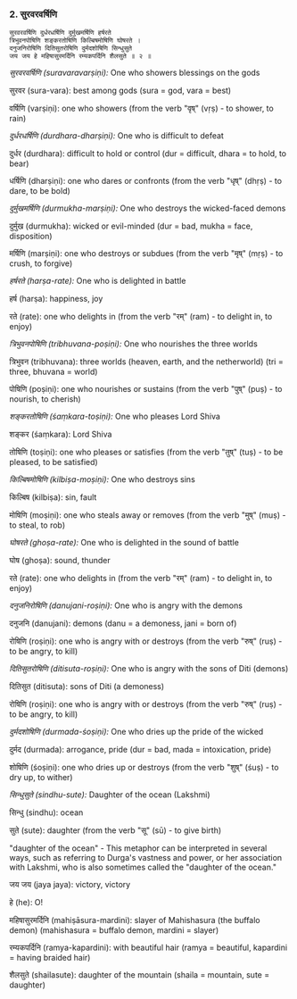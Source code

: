 ### 2. सुरवरवर्षिणि 

```
सुरवरवर्षिणि दुर्धरधर्षिणि दुर्मुखमर्षिणि हर्षरते
त्रिभुवनपोषिणि शङ्करतोषिणि किल्बिषमोषिणि घोषरते ।
दनुजनिरोषिणि दितिसुतरोषिणि दुर्मदशोषिणि सिन्धुसुते
जय जय हे महिषासुरमर्दिनि रम्यकपर्दिनि शैलसुते ॥ २ ॥
```


*सुरवरवर्षिणि (suravaravarṣiṇi):* One who showers blessings on the gods

सुरवर (sura-vara): best among gods (sura = god, vara = best)

वर्षिणि (varṣiṇi): one who showers (from the verb "वृष्" (vṛṣ) - to shower, to rain)


*दुर्धरधर्षिणि (durdhara-dharṣiṇi):* One who is difficult to defeat

दुर्धर (durdhara): difficult to hold or control (dur = difficult, dhara = to hold, to bear)

धर्षिणि (dharṣiṇi): one who dares or confronts (from the verb "धृष्" (dhṛṣ) - to dare, to be bold)


*दुर्मुखमर्षिणि (durmukha-marṣiṇi):* One who destroys the wicked-faced demons

दुर्मुख (durmukha): wicked or evil-minded (dur = bad, mukha = face, disposition)

मर्षिणि (marṣiṇi): one who destroys or subdues (from the verb "मृष्" (mṛṣ) - to crush, to forgive)


*हर्षरते (harṣa-rate):* One who is delighted in battle

हर्ष (harṣa): happiness, joy

रते (rate): one who delights in (from the verb "रम्" (ram) - to delight in, to enjoy)


*त्रिभुवनपोषिणि (tribhuvana-poṣiṇi):* One who nourishes the three worlds

त्रिभुवन (tribhuvana): three worlds (heaven, earth, and the netherworld) (tri = three, bhuvana = world)

पोषिणि (poṣiṇi): one who nourishes or sustains (from the verb "पुष्" (puṣ) - to nourish, to cherish)


*शङ्करतोषिणि (śaṃkara-toṣiṇi):* One who pleases Lord Shiva

शङ्कर (śaṃkara): Lord Shiva

तोषिणि (toṣiṇi): one who pleases or satisfies (from the verb "तुष्" (tuṣ) - to be pleased, to be satisfied)



*किल्बिषमोषिणि (kilbiṣa-moṣiṇi):* One who destroys sins

किल्बिष (kilbiṣa): sin, fault

मोषिणि (moṣiṇi): one who steals away or removes (from the verb "मुष्" (muṣ) - to steal, to rob)


*घोषरते (ghoṣa-rate):* One who is delighted in the sound of battle

घोष (ghoṣa): sound, thunder

रते (rate): one who delights in (from the verb "रम्" (ram) - to delight in, to enjoy)


*दनुजनिरोषिणि (danujani-roṣiṇi):* One who is angry with the demons

दनुजनि (danujani): demons (danu = a demoness, jani = born of)

रोषिणि (roṣiṇi): one who is angry with or destroys (from the verb "रुष्" (ruṣ) - to be angry, to kill)


*दितिसुतरोषिणि (ditisuta-roṣiṇi):* One who is angry with the sons of Diti (demons)

दितिसुत (ditisuta): sons of Diti (a demoness)

रोषिणि (roṣiṇi): one who is angry with or destroys (from the verb "रुष्" (ruṣ) - to be angry, to kill)


*दुर्मदशोषिणि (durmada-śoṣiṇi):*  One who dries up the pride of the wicked

दुर्मद (durmada): arrogance, pride (dur = bad, mada = intoxication, pride)

शोषिणि (śoṣiṇi): one who dries up or destroys (from the verb "शुष्" (śuṣ) - to dry up, to wither)


*सिन्धुसुते (sindhu-sute):*  Daughter of the ocean (Lakshmi)

सिन्धु (sindhu): ocean

सुते (sute): daughter (from the verb "सू" (sū) - to give birth)

"daughter of the ocean" - This metaphor can be interpreted in several ways, such as referring to Durga's vastness and power, or her association with Lakshmi, who is also sometimes called the "daughter of the ocean."

जय जय (jaya jaya):  victory, victory

हे (he):  O!

महिषासुरमर्दिनि (mahiṣāsura-mardini):  slayer of Mahishasura (the buffalo demon) (mahishasura = buffalo demon, mardini = slayer)

रम्यकपर्दिनि (ramya-kapardini):  with beautiful hair (ramya = beautiful, kapardini = having braided hair)

शैलसुते (shailasute):  daughter of the mountain (shaila = mountain, sute = daughter)
